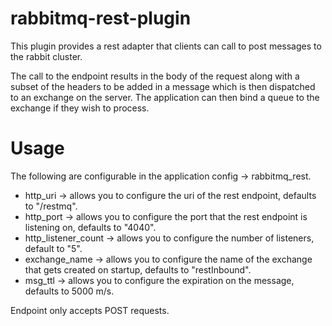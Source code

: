 # rabbitmq-rest-plugin #

This plugin provides a rest adapter that clients can call to post messages to the rabbit cluster.

The call to the endpoint results in the body of the request along with a subset of the headers to be added in a message which is then dispatched to an exchange on the server. The application can then bind a queue to the exchange if they wish to process.


# Usage #

The following are configurable in the application config -> rabbitmq_rest.

- http_uri -> allows you to configure the uri of the rest endpoint, defaults to "/restmq".
- http_port -> allows you to configure the port that the rest endpoint is listening on, defaults to "4040".
- http_listener_count -> allows you to configure the number of listeners, default to "5".
- exchange_name -> allows you to configure the name of the exchange that gets created on startup, defaults to "restInbound".
- msg_ttl -> allows you to configure the expiration on the message, defaults to 5000 m/s.


Endpoint only accepts POST requests.




